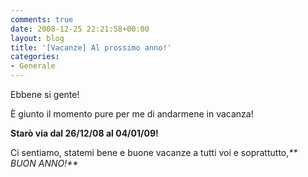 ```yaml
---
comments: true
date: 2008-12-25 22:21:58+00:00
layout: blog
title: '[Vacanze] Al prossimo anno!'
categories:
- Generale
---
```


Ebbene si gente!




È giunto il momento pure per me di andarmene in vacanza!




**Starò via dal 26/12/08 al 04/01/09!**




Ci sentiamo, statemi bene e buone vacanze a tutti voi e soprattutto,_** BUON ANNO!**_
